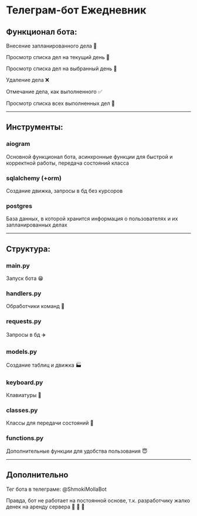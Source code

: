 # Телеграм-бот Ежедневник
## Функционал бота:
Внесение запланированного дела  :date:

Просмотр списка дел на текущий день :calendar:

Просмотр списка дел на выбранный день :date:

Удаление дела :x:

Отмечание дела, как выполненного :white_check_mark:

Просмотр списка всех выполненных дел :muscle:

___

## Инструменты:
### aiogram 
Основной функционал бота, асинхронные функции для быстрой и корректной работы, передача состояний класса
### sqlalchemy (+orm)
Создание движка, запросы в бд без курсоров
### postgres
База данных, в которой хранится информация о пользователях и их запланированных делах

___

## Структура:
### main.py
Запуск бота :grin:
### handlers.py
Обработчики команд :speech_balloon:
### requests.py
Запросы в бд :airplane:
### models.py
Создание таблиц и движка :factory:
### keyboard.py
Клавиатуры :iphone:
### classes.py
Классы для передачи состояний :email:
### functions.py
Дополнительные функции для удобства пользования :innocent:
___


## Дополнительно
Тег бота в телеграме: @ShmokiMollaBot

Правда, бот не работает на постоянной основе, т.к. разработчику жалко денек на аренду сервера :nail_care: :nail_care: :nail_care:





